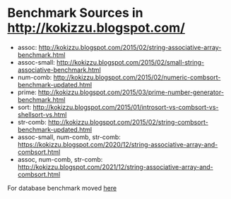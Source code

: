# Benchmark Sources in http://kokizzu.blogspot.com/ 

* assoc: http://kokizzu.blogspot.com/2015/02/string-associative-array-benchmark.html
* assoc-small: http://kokizzu.blogspot.com/2015/02/small-string-associative-benchmark.html
* num-comb: http://kokizzu.blogspot.com/2015/02/numeric-combsort-benchmark-updated.html
* prime: http://kokizzu.blogspot.com/2015/03/prime-number-generator-benchmark.html
* sort: http://kokizzu.blogspot.com/2015/01/introsort-vs-combsort-vs-shellsort-vs.html
* str-comb: http://kokizzu.blogspot.com/2015/02/string-combsort-benchmark-updated.html
* assoc-small, num-comb, str-comb: https://kokizzu.blogspot.com/2020/12/string-associative-array-and-combsort.html
* assoc, num-comb, str-comb: http://kokizzu.blogspot.com/2021/12/string-associative-array-and-combsort.html

For database benchmark moved [here](https://github.com/kokizzu/hugedbbench/)
